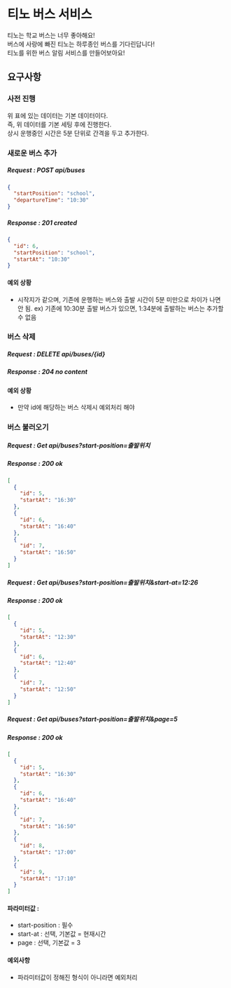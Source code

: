# 티노 버스 서비스

티노는 학교 버스는 너무 좋아해요! <br>
버스에 사랑에 빠진 티노는 하루종인 버스를 기다린답니다! <br>
티노를 위한 버스 알림 서비스를 만들어보아요!

## 요구사항

### 사전 진행

위 표에 있는 데이터는 기본 데이터이다.<br>
즉, 위 데이터를 기본 세팅 후에 진행한다. <br>
상시 운행중인 시간은 5분 단위로 간격을 두고 추가한다. <br>
### 새로운 버스 추가

##### Request : POST api/buses

```json
{
  "startPosition": "school",
  "departureTime": "10:30"
}
```

##### Response : 201 created

```json
{
  "id": 6,
  "startPosition": "school",
  "startAt": "10:30"
}
```

#### 예외 상황

- 시작지가 같으며, 기존에 운행하는 버스와 출발 시간이 5분 미만으로 차이가 나면 안 됨.
  ex) 기존에 10:30분 출발 버스가 있으면, 1:34분에 출발하는 버스는 추가할 수 없음

### 버스 삭제

##### Request : DELETE api/buses/{id}

##### Response : 204 no content

#### 예외 상황

- 만약 id에 해당하는 버스 삭제시 예외처리 해야

### 버스 불러오기

##### Request : Get api/buses?start-position=출발위치

##### Response : 200 ok

```json
[
  {
    "id": 5,
    "startAt": "16:30"
  },
  {
    "id": 6,
    "startAt": "16:40"
  },
  {
    "id": 7,
    "startAt": "16:50"
  }
]
```

##### Request : Get api/buses?start-position=출발위치&start-at=12:26
##### Response : 200 ok
```json
[
  {
    "id": 5,
    "startAt": "12:30"
  },
  {
    "id": 6,
    "startAt": "12:40"
  },
  {
    "id": 7,
    "startAt": "12:50"
  }
]
```

##### Request : Get api/buses?start-position=출발위치&page=5
##### Response : 200 ok
```json
[
  {
    "id": 5,
    "startAt": "16:30"
  },
  {
    "id": 6,
    "startAt": "16:40"
  },
  {
    "id": 7,
    "startAt": "16:50"
  },
  {
    "id": 8,
    "startAt": "17:00"
  },
  {
    "id": 9,
    "startAt": "17:10"
  }
]
```
#### 파라미터값 :

- start-position : 필수
- start-at : 선택, 기본값 = 현재시간
- page : 선택, 기본값 = 3

#### 예외사항

- 파라미터값이 정해진 형식이 아니라면 예외처리